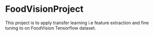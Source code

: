 # FoodVisionProject


This project is to apply transfer learning i.e feature extraction and fine tuning to on FoodVision Tensorflow dataset.



